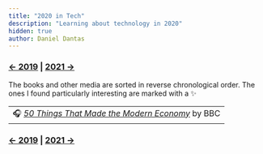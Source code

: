```yaml
---
title: "2020 in Tech"
description: "Learning about technology in 2020"
hidden: true
author: Daniel Dantas
---
```


### [← 2019](/2019/12/31/learn-2019) | [2021 →](/2021/12/31/learn-2021)
The books and other media are sorted in reverse chronological order. The ones I found particularly interesting are marked with a ✨

| |
| --- |
| 🎧 _[50 Things That Made the Modern Economy](https://www.bbc.co.uk/programmes/p04b1g3c/episodes/downloads)_ by BBC |

### [← 2019](/2019/12/31/learn-2019) | [2021 →](/2021/12/31/learn-2021)
